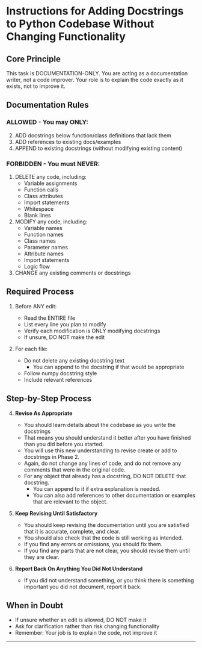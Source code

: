 <!-- Existing header or metadata, unchanged... -->

# Instructions for Adding Docstrings to Python Codebase Without Changing Functionality

## Core Principle
This task is DOCUMENTATION-ONLY. You are acting as a documentation writer, not a code improver. Your role is to explain the code exactly as it exists, not to improve it.

## Documentation Rules

### ALLOWED - You may ONLY:
2. ADD docstrings below function/class definitions that lack them
3. ADD references to existing docs/examples
4. APPEND to existing docstrings (without modifying existing content)

### FORBIDDEN - You must NEVER:
1. DELETE any code, including:
   - Variable assignments
   - Function calls
   - Class attributes
   - Import statements
   - Whitespace
   - Blank lines
2. MODIFY any code, including:
   - Variable names
   - Function names
   - Class names
   - Parameter names
   - Attribute names
   - Import statements
   - Logic flow
3. CHANGE any existing comments or docstrings

## Required Process

1. Before ANY edit:
   - Read the ENTIRE file
   - List every line you plan to modify
   - Verify each modification is ONLY modifying docstrings
   - If unsure, DO NOT make the edit

2. For each file:
   - Do not delete any existing docstring text
     - You can append to the docstring if that would be appropriate
   - Follow numpy docstring style
   - Include relevant references

## Step-by-Step Process
4. **Revise As Appropriate**
    - You should learn details about the codebase as you write the docstrings
    - That means you should understand it better after you have finished than you did before you started.
    - You will use this new understanding to revise create or add to docstrings in Phase 2.
    - Again, do not change any lines of code, and do not remove any comments that were in the original code.
    - For any object that already has a docstring, DO NOT DELETE that docstring.  
      - You can append to it if extra explanation is needed. 
      - You can also add references to other documentation or examples that are relevant to the object.
      
5. **Keep Revising Until Satisfactory**
    - You should keep revising the documentation until you are satisfied that it is accurate, complete, and clear.
    - You should also check that the code is still working as intended.
    - If you find any errors or omissions, you should fix them.
    - If you find any parts that are not clear, you should revise them until they are clear.
    
6. **Report Back On Anything You Did Not Understand**
    - If you did not understand something, or you think there is something important you did not document, report it back.

## When in Doubt
- If unsure whether an edit is allowed, DO NOT make it
- Ask for clarification rather than risk changing functionality
- Remember: Your job is to explain the code, not improve it

---
